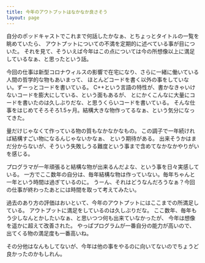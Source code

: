 ```yaml
---
title: 今年のアウトプットはなかなか良さそう
layout: page
---
```

自分のポッドキャストでこれまで何話したかなぁ、とちょっとタイトルの一覧を眺めていたら、
アウトプットについての不満を定期的に述べている事が目についた。
それを見て、そういえば今年はこの点については今の所想像以上に満足しているなぁ、と思ったという話。

今回の仕事は新型コロナウィルスの影響で在宅になり、さらに一緒に働いている人間の哲学的な物もあいまって、
ほとんどコードを書く以外の事をしていない。ずーっとコードを書いている。
C++という言語の特性が、書かなきゃいけないコードを膨大にしている、という面もあるが、
とにかくこんなに大量にコードを書いたのは久しぶりだな、と思うくらいコードを書いている。
そんな仕事をはじめてそろそろ1.5ヶ月。結構大きな物作ってるなぁ、という気分になってきた。

量だけじゃなくて作っている物の質もなかなかなもの。
この調子で一年続ければ結構すごい物になるんじゃないかなぁ、
という期待がある。
出来そうかはまだ分からないが、そういう失敗しうる難度という事まで含めてなかなかやりがいを感じる。

プログラマが一年頑張ると結構な物が出来るんだよな、という事を日々実感している。
一方でここ数年の自分は、毎年結構な物は作っていない。毎年ちゃんと一年という時間は過ぎているのに。
うーん、それはどうなんだろうなぁ？今回の仕事が終わったあとには時間を取って考えてみたい。

過去のあり方の評価はおいといて、今年のアウトプットにはここまでの所満足している。
アウトプットに満足をしているのは久しぶりだな。
ここ数年、毎年もう少しなんとかしたいなぁ、と思いつつ何も出来ていなかったが、
今年は想像を遥かに超えて改善された。
やっぱプログラムが一番自分の能力が高いので、出てくる物の満足度も一番高いね。

その分他はなんもしてないが、今年は他の事をやるのに向いてないのでちょうど良かったのかもしれん。